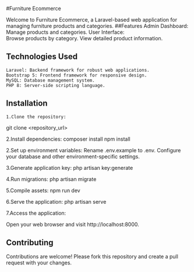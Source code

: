 #Furniture Ecommerce

Welcome to Furniture Ecommerce, a Laravel-based web application for managing furniture products and categories.
   ##Features
Admin Dashboard:
    Manage products and categories.
User Interface:  
    Browse products by category.
    View detailed product information.

## Technologies Used
    Laravel: Backend framework for robust web applications.
    Bootstrap 5: Frontend framework for responsive design.
    MySQL: Database management system.
    PHP 8: Server-side scripting language.
## Installation
    1.Clone the repository:
git clone <repository_url>

2.Install dependencies:
composer install
npm install

2.Set up environment variables:
Rename .env.example to .env.
Configure your database and other environment-specific settings.

3.Generate application key:
php artisan key:generate

4.Run migrations:
php artisan migrate

5.Compile assets:
npm run dev

6.Serve the application:
php artisan serve

7.Access the application:

Open your web browser and visit http://localhost:8000.

## Contributing
Contributions are welcome! Please fork this repository and create a pull request with your changes.

